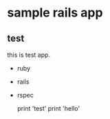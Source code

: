 # sample rails app

## test

this is test app.

* ruby
* rails
* rspec


    print 'test'
    print 'hello'
